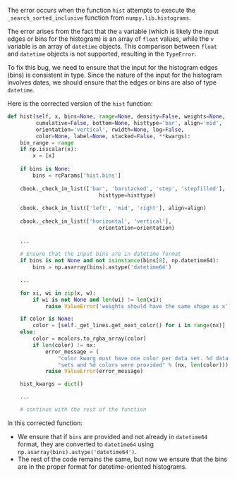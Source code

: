 The error occurs when the function `hist` attempts to execute the `_search_sorted_inclusive` function from `numpy.lib.histograms`. 

The error arises from the fact that the `a` variable (which is likely the input edges or bins for the histogram) is an array of `float` values, while the `v` variable is an array of `datetime` objects. This comparison between `float` and `datetime` objects is not supported, resulting in the `TypeError`.

To fix this bug, we need to ensure that the input for the histogram edges (bins) is consistent in type. Since the nature of the input for the histogram involves dates, we should ensure that the edges or bins are also of type `datetime`.

Here is the corrected version of the `hist` function:

```python
def hist(self, x, bins=None, range=None, density=False, weights=None,
         cumulative=False, bottom=None, histtype='bar', align='mid',
         orientation='vertical', rwidth=None, log=False,
         color=None, label=None, stacked=False, **kwargs):
    bin_range = range
    if np.isscalar(x):
        x = [x]
        
    if bins is None:
        bins = rcParams['hist.bins']
            
    cbook._check_in_list(['bar', 'barstacked', 'step', 'stepfilled'],
                             histtype=histtype)
    
    cbook._check_in_list(['left', 'mid', 'right'], align=align)
    
    cbook._check_in_list(['horizontal', 'vertical'],
                             orientation=orientation)
    
    ...
    
    # Ensure that the input bins are in datetime format
    if bins is not None and not isinstance(bins[0], np.datetime64):
        bins = np.asarray(bins).astype('datetime64')
    
    ...

    for xi, wi in zip(x, w):
        if wi is not None and len(wi) != len(xi):
            raise ValueError('weights should have the same shape as x')

    if color is None:
        color = [self._get_lines.get_next_color() for i in range(nx)]
    else:
        color = mcolors.to_rgba_array(color)
        if len(color) != nx:
            error_message = (
                "color kwarg must have one color per data set. %d data "
                "sets and %d colors were provided" % (nx, len(color)))
            raise ValueError(error_message)

    hist_kwargs = dict()

    ...

    # continue with the rest of the function
```

In this corrected function:
- We ensure that if `bins` are provided and not already in `datetime64` format, they are converted to `datetime64` using `np.asarray(bins).astype('datetime64')`.
- The rest of the code remains the same, but now we ensure that the bins are in the proper format for datetime-oriented histograms.